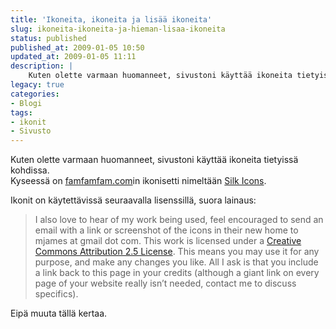 ```yaml
---
title: 'Ikoneita, ikoneita ja lisää ikoneita'
slug: ikoneita-ikoneita-ja-hieman-lisaa-ikoneita
status: published
published_at: 2009-01-05 10:50
updated_at: 2009-01-05 11:11
description: |
    Kuten olette varmaan huomanneet, sivustoni käyttää ikoneita tietyissä kohdissa. Kyseessä on famfamfam.comin ikonisetti nimeltään Silk Icons. Ikonit on käytettävissä seuraavalla lisenssillä, suora lainaus: I also love to hear of my work being used, feel encouraged to send an email with a link or screenshot of the icons in their new home to mjames at gmail… Jatka lukemista Ikoneita, ikoneita ja lisää ikoneita
legacy: true
categories:
- Blogi
tags:
- ikonit
- Sivusto
---
```


<p>Kuten olette varmaan huomanneet, sivustoni käyttää ikoneita tietyissä kohdissa.<br />
Kyseessä on <a href="http://famfamfam.com" target="_blank">famfamfam.com</a>in ikonisetti nimeltään <a href="http://famfamfam.com/lab/icons/silk/" target="_blank">Silk Icons</a>.</p>
<p>Ikonit on käytettävissä seuraavalla lisenssillä, suora lainaus:</p>
<blockquote>
<p>I also love to hear of my work being used, feel encouraged to send an email with a link or screenshot of the icons in their new home to mjames at gmail dot com. This work is licensed under a <a href="http://creativecommons.org/licenses/by/2.5/" target="_blank">Creative Commons Attribution 2.5 License</a>. This means you may use it for any purpose, and make any changes you like. All I ask is that you include a link back to this page in your credits (although a giant link on every page of your website really isn&#8217;t needed, contact me to discuss specifics).</p>
</blockquote>
<p>Eipä muuta tällä kertaa.</p>
